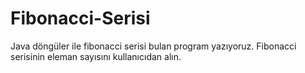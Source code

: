 # Fibonacci-Serisi
Java döngüler ile fibonacci serisi bulan program yazıyoruz. Fibonacci serisinin eleman sayısını kullanıcıdan alın.
